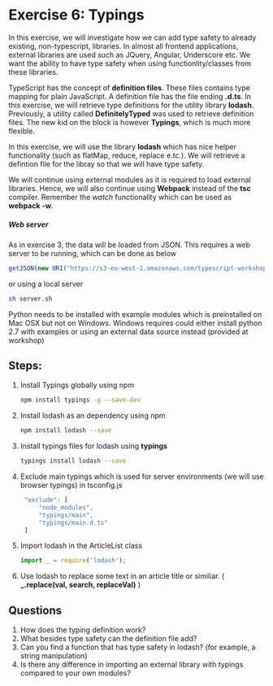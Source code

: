 # Exercise 6: Typings
In this exercise, we will investigate how we can add type safety to already existing, non-typescript, libraries. In almost all frontend applications, external libraries are used such as JQuery, Angular, Underscore etc.
We want the ability to have type safety when using functionlity/classes from these libraries. 

TypeScript has the concept of **definition files**. These files contains type mapping for plain JavaScript. A definition file has the file ending **.d.ts**. In this exercise, we will retrieve type definitions for the utility library **lodash**.
Previously, a utility called **DefinitelyTyped** was used to retrieve definition files. The new kid on the block is however **Typings**, which is much more flexible.

In this exercise, we will use the library **lodash** which has nice helper functionality (such as flatMap, reduce, replace e.tc.). We will retrieve a defintion file for the libray so that we will have type safety.

We will continue using external modules as it is required to load external libraries. Hence, we will also continue using **Webpack** instead of the **tsc** compiler.
Remember the *watch* functionality which can be used as **webpack -w**.

##### Web server  
As in exercise 3, the data will be loaded from JSON. This requires a web server to be running, which can be done as below
```javascript
getJSON(new URI("https://s3-eu-west-1.amazonaws.com/typescript-workshop/articles.json"), data => { .. });
```  
or using a local server    
```sh
sh server.sh
```
Python needs to be installed with example modules which is preinstalled on Mac OSX but not on Windows. Windows requires could either install python 2.7 with examples or using an external data source instead (provided at workshop)

## Steps:
1. Install Typings globally using npm
   ```sh
   npm install typings -g --save-dev
   ```
2. Install lodash as an dependency using npm
   ```sh
   npm install lodash --save
   ```
3. Install typings files for lodash using **typings**
   ```sh
   typings install lodash --save
   ```
4. Exclude main typings which is used for server environments (we will use browser typings) in tsconfig.js
   ```javascript
    "exclude": [
        "node_modules",
        "typings/main",
        "typings/main.d.ts"
    ]
   ```
5. Import lodash in the ArticleList class
    ```javascript
    import _ = require('lodash');
    ```    
6. Use lodash to replace some text in an article title or similiar. ( **_.replace(val, search, replaceVal)** )

## Questions
1. How does the typing definition work?
2. What besides type safety can the definition file add?
3. Can you find a function that has type safety in lodash?
 (for example, a string manipulation)
4. Is there any difference in importing an external library with typings compared to your own modules?